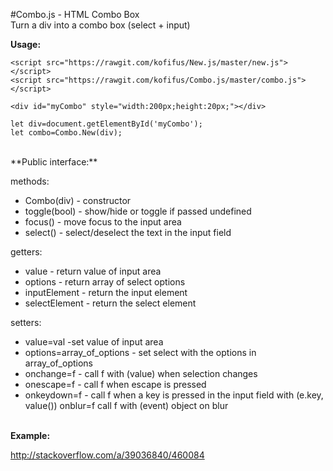 #Combo.js - HTML Combo Box
<br/>
Turn a div into a combo box (select + input)

**Usage:**

```
<script src="https://rawgit.com/kofifus/New.js/master/new.js"></script>
<script src="https://rawgit.com/kofifus/Combo.js/master/combo.js"></script>

<div id="myCombo" style="width:200px;height:20px;"></div>

let div=document.getElementById('myCombo');
let combo=Combo.New(div);
```
<br/>
**Public interface:**

methods:

- Combo(div) - constructor 
- toggle(bool) - show/hide or toggle if passed undefined 
- focus() - move focus to the input area
- select() - select/deselect the text in the input field

getters:

- value - return value of input area
- options - return array of select options
- inputElement - return the input element
- selectElement - return the select element

setters: 

- value=val -set value of input area
- options=array_of_options - set select with the options in array_of_options
- onchange=f - call f with (value) when selection changes
- onescape=f - call f when escape is pressed
- onkeydown=f - call f when a key is pressed in the input field with (e.key, value())
onblur=f call f with (event) object on blur
<br/><br/>

**Example:**

http://stackoverflow.com/a/39036840/460084

